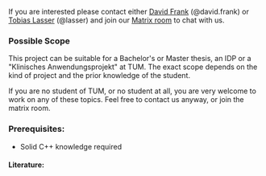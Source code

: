 If you are interested please contact either [David Frank](https://ciip.in.tum.de/people/frank.html)
(@david.frank) or [Tobias Lasser](https://ciip.in.tum.de/people/lasser.html) (@lasser) and join our
[Matrix room](https://matrix.to/#/#elsa:in.tum.de) to chat with us.

### Possible Scope

This project can be suitable for a Bachelor's or Master thesis, an IDP or a "Klinisches
Anwendungsprojekt" at TUM. The exact scope depends on the kind of project and the prior knowledge
of the student.

If you are no student of TUM, or no student at all, you are very welcome to work on any of these
topics. Feel free to contact us anyway, or join the matrix room.

### Prerequisites:

* Solid C++ knowledge required

#### Literature:

